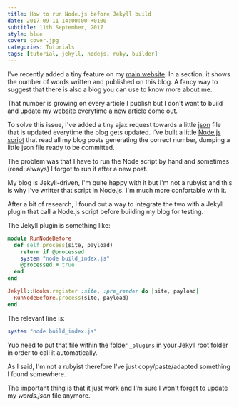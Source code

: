 ```yaml
---
title: How to run Node.js before Jekyll build
date: 2017-09-11 14:00:00 +0100
subtitle: 11th September, 2017
style: blue
cover: cover.jpg
categories: Tutorials
tags: [tutorial, jekyll, nodejs, ruby, builder]
---
```


I've recently added a tiny feature on my [main website](https://fabiofranchino.com). In a section, it shows the number of words written and published on this blog. A fancy way to suggest that there is also a blog you can use to know more about me.

That number is growing on every article I publish but I don't want to build and update my website everytime a new article come out.

To solve this issue, I've added a tiny ajax request towards a little [json](https://github.com/fabiofranchino/blog/blob/master/assets/index/count.json) file that is updated everytime the blog gets updated. I've built a little [Node.js script](https://github.com/fabiofranchino/blog/blob/master/build_index.js) that read all my blog posts generating the correct number, dumping a little json file ready to be committed.

The problem was that I have to run the Node script by hand and sometimes (read: always) I forgot to run it after a new post.

My blog is Jekyll-driven, I'm quite happy with it but I'm not a rubyist and this is why I've writter that script in Node.js. I'm much more confortable with it.

After a bit of research, I found out a way to integrate the two with a Jekyll plugin that call a Node.js script before building my blog for testing.

The Jekyll plugin is something like:

```ruby
module RunNodeBefore
  def self.process(site, payload)
    return if @processed
    system "node build_index.js" 
    @processed = true
  end
end

Jekyll::Hooks.register :site, :pre_render do |site, payload|
  RunNodeBefore.process(site, payload)
end
```

The relevant line is:

```ruby
system "node build_index.js"
```

Yuo need to put that file within the folder `_plugins` in your Jekyll root folder in order to call it automatically.

As I said, I'm not a rubyist therefore I've just copy/paste/adapted something I found somewhere. 

The important thing is that it just work and I'm sure I won't forget to update my *words.json* file anymore.
